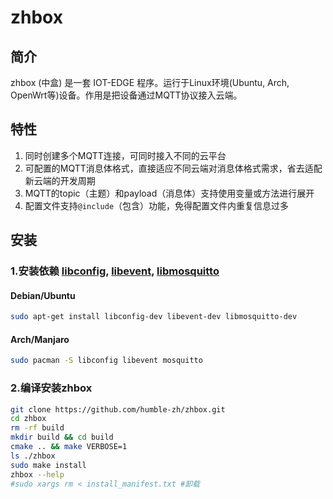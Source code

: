 # zhbox

## 简介

zhbox (中盒) 是一套 IOT-EDGE 程序。运行于Linux环境(Ubuntu, Arch, OpenWrt等)设备。作用是把设备通过MQTT协议接入云端。

## 特性

1. 同时创建多个MQTT连接，可同时接入不同的云平台
2. 可配置的MQTT消息体格式，直接适应不同云端对消息体格式需求，省去适配新云端的开发周期
3. MQTT的topic（主题）和payload（消息体）支持使用变量或方法进行展开
4. 配置文件支持`@include`（包含）功能，免得配置文件内重复信息过多

## 安装

### 1.安装依赖 [libconfig](https://hyperrealm.github.io/libconfig/), [libevent](https://libevent.org/), [libmosquitto](https://mosquitto.org/)

#### Debian/Ubuntu
```bash
sudo apt-get install libconfig-dev libevent-dev libmosquitto-dev
```

#### Arch/Manjaro
```bash
sudo pacman -S libconfig libevent mosquitto
```

### 2.编译安装zhbox

```bash
git clone https://github.com/humble-zh/zhbox.git
cd zhbox
rm -rf build
mkdir build && cd build
cmake .. && make VERBOSE=1
ls ./zhbox
sudo make install
zhbox --help
#sudo xargs rm < install_manifest.txt #卸载
```
